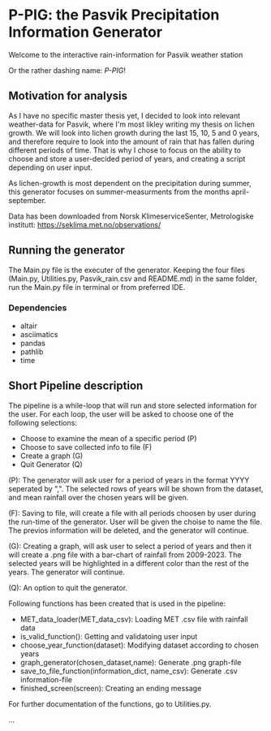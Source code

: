 # P-PIG: the Pasvik Precipitation Information Generator

Welcome to the interactive rain-information for Pasvik weather station

Or the rather dashing name: *P-PIG*!

## Motivation for analysis
As I have no specific master thesis yet, I decided to look into relevant weather-data for Pasvik, 
where I'm most likley writing my thesis on lichen growth. We will look into lichen growth during the last 15, 10, 5 and 0 years, and therefore require to look into the amount of rain that has fallen during different periods of time. That is why I chose to focus on the ability to choose and store a user-decided period of years, and creating a script depending on user input.

As lichen-growth is most dependent on the precipitation during summer, this generator focuses on summer-measurments from the months april-september.

Data has been downloaded from Norsk KlimeserviceSenter, Metrologiske institutt: https://seklima.met.no/observations/

## Running the generator
The Main.py file is the executer of the generator. Keeping the four files (Main.py, Utilities.py, Pasvik_rain.csv and README.md) in the same folder, run the Main.py file in terminal or from preferred IDE.

### Dependencies
- altair
- asciimatics
- pandas
- pathlib
- time

## Short Pipeline description
The pipeline is a while-loop that will run and store selected information for the user. 
For each loop, the user will be asked to choose one of the following selections:
- Choose to examine the mean of a specific period (P)
- Choose to save collected info to file (F)
- Create a graph (G)
- Quit Generator (Q)

(P): The generator will ask user for a period of years in the format YYYY seperated by ",". The selected rows of years will be shown from the dataset, and mean rainfall over the chosen years will be given.

(F): Saving to file, will create a file with all periods choosen by user during the run-time of the generator. User will be given the choise to name the file. The previos information will be deleted, and the generator will continue.

(G): Creating a graph, will ask user to select a period of years and then it will create a .png file with a bar-chart of rainfall from 2009-2023. The selected years will be highlighted in a different color than the rest of the years. The generator will continue.

(Q): An option to quit the generator. 

Following functions has been created that is used in the pipeline: 
- MET_data_loader(MET_data_csv): Loading MET .csv file with rainfall data
- is_valid_function(): Getting and validatoing user input
- choose_year_function(dataset): Modifying dataset according to chosen years
- graph_generator(chosen_dataset,name): Generate .png graph-file
- save_to_file_function(information_dict, name_csv): Generate .csv information-file
- finished_screen(screen): Creating an ending message

For further documentation of the functions, go to Utilities.py.


...
